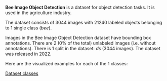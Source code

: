 **Bee Image Object Detection** is a dataset for object detection tasks. It is used in the agriculture industry.

The dataset consists of 3044 images with 21240 labeled objects belonging to 1 single class (_bee_).

Images in the Bee Image Object Detection dataset have bounding box annotations. There are 2 (0% of the total) unlabeled images (i.e. without annotations). There is 1 split in the dataset: _ds_ (3044 images). The dataset was released in 2022.

Here are the visualized examples for each of the 1 classes:

[Dataset classes](https://github.com/dataset-ninja/bee-image/raw/main/visualizations/horizontal_grid.webm)
